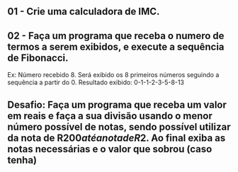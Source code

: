 ## 01 - Crie uma calculadora de IMC.

## 02 - Faça um programa que receba o numero de termos a serem exibidos, e execute a sequência de Fibonacci.
Ex: Número recebido 8. Será exibido os 8 primeiros números seguindo a sequência a partir do 0. Resultado exibido: 0-1-1-2-3-5-8-13

## Desafio: Faça um programa que receba um valor em reais e faça a sua divisão usando o menor número possível de notas, sendo possível utilizar da nota de R$200 até a nota de R$2. Ao final exiba as notas necessárias e o valor que sobrou (caso tenha)